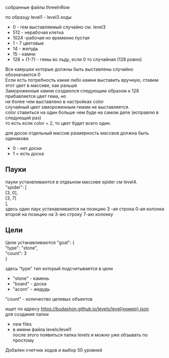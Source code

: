 собранные файлы threeInRow

по образцу level1 - level3
коды
<ul>
  <li>0 - гем выставляемый случайно см. level3</li>
  <li>512 - нерабочая клетка</li>
  <li>1024 -рабочая но временно пустая</li>
  <li>1 - 7 цветовые</li>
  <li>14 - желудь</li>
  <li>15 - камни</li>
  <li>128 + {1-7} - гемы во льду, если 0 то случайная (128 ровно)</li>
 </ul>
Все камушки которые должны быть выставлены случайно обозначаются 0 <br>
Если есть потребность какие либо камни выставить вручную, ставим этот цвет в массиве, как раньше<br>
Замороженные камни создаюnся следующим образом к 128 прибавляется цвет гема, но <br>
не более чем выставлено в настройках color<br> случайный цвет замороженным гемам не 
выставляется.<br>
color ставиться на один больше чем буде на самом деле (исправлю в следующий раз) <br>
то есть если color = 2, то цвет будет всего один. 

для досок отдельный массив
размерность массвов должна быть одинакова
<ul>
    <li>0 - нет доски</li>
   <li>1 = есть доска</li>
</ul>

<h2> Пауки </h2>
пауки устанвливаются в отдеьном массиве spider см level4.<br> 
"spider": [ <br>
    [3, 0],<br>
    [3, 7]<br>
  ],<br>
здесь один паук устанавливается на позицию 3 -ая строка 0-ая колонка<br> 
второй на позицию на 3-аю строку 7-аю колонку<br> 

<h2> Цели </h2>
Цели устанавливаются 
 "goal": {<br> 
    "type": "stone",<br> 
    "count": 3<br> 
  }<br>
  
  здесь "type" тип который подсчитывается в цели <br>
  <ul>
  <li> "stone" - камень </li>
  <li>"board" - доска  </li>
  <li>"acorn" - жедудь  </li>
  </ul>

  "count" - количество целевых объектов <br>
  

ищет по адресу https://budashon.github.io/levels/level{номер}.json <br>
для создания папки<br>
- new files<br>
- в имени файла levels/level1 <br>
после этого появиться папка levels и можно уже обзывать по простому

<p>Добален счетчик ходов и выбор 50 уровней</p>
